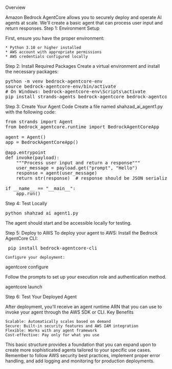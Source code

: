 Overview

Amazon Bedrock AgentCore allows you to securely deploy and operate AI agents at scale. We'll create a basic agent that can process user input and return responses.
Step 1: Environment Setup

First, ensure you have the proper environment:

    * Python 3.10 or higher installed
    * AWS account with appropriate permissions
    * AWS credentials configured locally

Step 2: Install Required Packages
Create a virtual environment and install the necessary packages:

<pre>
python -m venv bedrock-agentcore-env
source bedrock-agentcore-env/bin/activate  
# On Windows: bedrock-agentcore-env\Scripts\activate
pip install strands-agents bedrock-agentcore bedrock-agentcore-starter-toolkit
</pre>

Step 3: Create Your Agent Code
Create a file named shahzad_ai_agent1.py
with the following code:

<pre>
from strands import Agent
from bedrock_agentcore.runtime import BedrockAgentCoreApp

agent = Agent()
app = BedrockAgentCoreApp()

@app.entrypoint
def invoke(payload):
    """Process user input and return a response"""
    user_message = payload.get("prompt", "Hello")
    response = agent(user_message)
    return str(response)  # response should be JSON serializable

if __name__ == "__main__":
    app.run()
</pre>

Step 4: Test Locally
<pre>python shahzad_ai_agent1.py</pre>
The agent should start and be accessible locally for testing.

Step 5: Deploy to AWS
To deploy your agent to AWS: Install the Bedrock AgentCore CLI:


<pre> pip install bedrock-agentcore-cli </pre>


    Configure your deployment:


agentcore configure


Follow the prompts to set up your execution role and authentication method.

agentcore launch


Step 6: Test Your Deployed Agent

After deployment, you'll receive an agent runtime ARN that you can use to invoke your agent through the AWS SDK or CLI.
Key Benefits

    Scalable: Automatically scales based on demand
    Secure: Built-in security features and AWS IAM integration
    Flexible: Works with any agent framework
    Cost-effective: Pay only for what you use

This basic structure provides a foundation that you can expand upon to create more sophisticated agents tailored to your specific use cases. 
Remember to follow AWS security best practices, implement proper error handling, and add logging and monitoring for production deployments.

